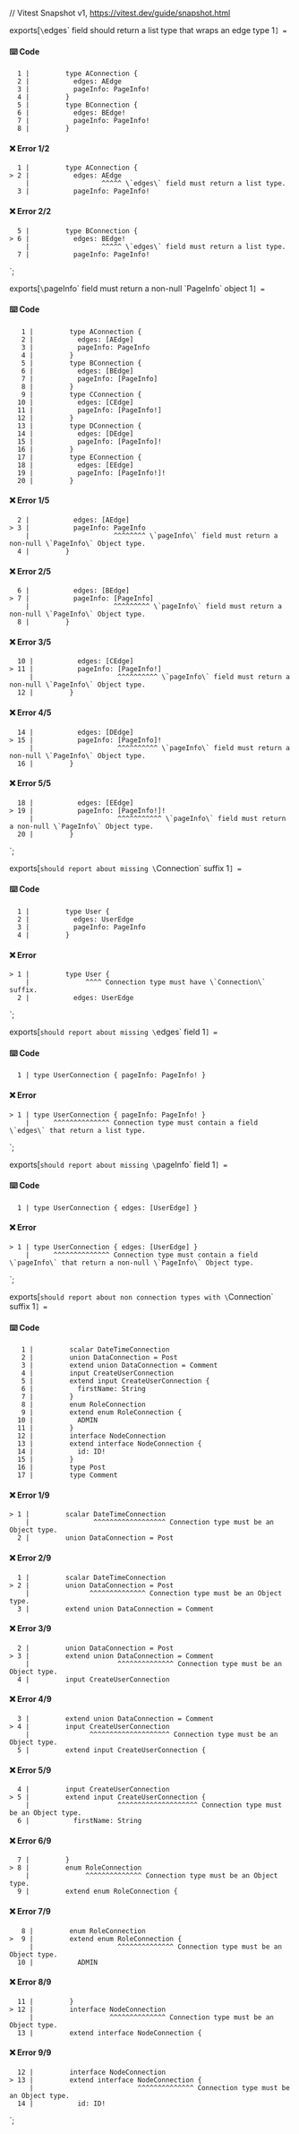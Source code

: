 // Vitest Snapshot v1, https://vitest.dev/guide/snapshot.html

exports[`\`edges\` field should return a list type that wraps an edge type 1`] = `
#### ⌨️ Code

      1 |         type AConnection {
      2 |           edges: AEdge
      3 |           pageInfo: PageInfo!
      4 |         }
      5 |         type BConnection {
      6 |           edges: BEdge!
      7 |           pageInfo: PageInfo!
      8 |         }

#### ❌ Error 1/2

      1 |         type AConnection {
    > 2 |           edges: AEdge
        |                  ^^^^^ \`edges\` field must return a list type.
      3 |           pageInfo: PageInfo!

#### ❌ Error 2/2

      5 |         type BConnection {
    > 6 |           edges: BEdge!
        |                  ^^^^^ \`edges\` field must return a list type.
      7 |           pageInfo: PageInfo!
`;

exports[`\`pageInfo\` field must return a non-null \`PageInfo\` object 1`] = `
#### ⌨️ Code

       1 |         type AConnection {
       2 |           edges: [AEdge]
       3 |           pageInfo: PageInfo
       4 |         }
       5 |         type BConnection {
       6 |           edges: [BEdge]
       7 |           pageInfo: [PageInfo]
       8 |         }
       9 |         type CConnection {
      10 |           edges: [CEdge]
      11 |           pageInfo: [PageInfo!]
      12 |         }
      13 |         type DConnection {
      14 |           edges: [DEdge]
      15 |           pageInfo: [PageInfo]!
      16 |         }
      17 |         type EConnection {
      18 |           edges: [EEdge]
      19 |           pageInfo: [PageInfo!]!
      20 |         }

#### ❌ Error 1/5

      2 |           edges: [AEdge]
    > 3 |           pageInfo: PageInfo
        |                     ^^^^^^^^ \`pageInfo\` field must return a non-null \`PageInfo\` Object type.
      4 |         }

#### ❌ Error 2/5

      6 |           edges: [BEdge]
    > 7 |           pageInfo: [PageInfo]
        |                     ^^^^^^^^^ \`pageInfo\` field must return a non-null \`PageInfo\` Object type.
      8 |         }

#### ❌ Error 3/5

      10 |           edges: [CEdge]
    > 11 |           pageInfo: [PageInfo!]
         |                     ^^^^^^^^^^ \`pageInfo\` field must return a non-null \`PageInfo\` Object type.
      12 |         }

#### ❌ Error 4/5

      14 |           edges: [DEdge]
    > 15 |           pageInfo: [PageInfo]!
         |                     ^^^^^^^^^^ \`pageInfo\` field must return a non-null \`PageInfo\` Object type.
      16 |         }

#### ❌ Error 5/5

      18 |           edges: [EEdge]
    > 19 |           pageInfo: [PageInfo!]!
         |                     ^^^^^^^^^^^ \`pageInfo\` field must return a non-null \`PageInfo\` Object type.
      20 |         }
`;

exports[`should report about missing \`Connection\` suffix 1`] = `
#### ⌨️ Code

      1 |         type User {
      2 |           edges: UserEdge
      3 |           pageInfo: PageInfo
      4 |         }

#### ❌ Error

    > 1 |         type User {
        |              ^^^^ Connection type must have \`Connection\` suffix.
      2 |           edges: UserEdge
`;

exports[`should report about missing \`edges\` field 1`] = `
#### ⌨️ Code

      1 | type UserConnection { pageInfo: PageInfo! }

#### ❌ Error

    > 1 | type UserConnection { pageInfo: PageInfo! }
        |      ^^^^^^^^^^^^^^ Connection type must contain a field \`edges\` that return a list type.
`;

exports[`should report about missing \`pageInfo\` field 1`] = `
#### ⌨️ Code

      1 | type UserConnection { edges: [UserEdge] }

#### ❌ Error

    > 1 | type UserConnection { edges: [UserEdge] }
        |      ^^^^^^^^^^^^^^ Connection type must contain a field \`pageInfo\` that return a non-null \`PageInfo\` Object type.
`;

exports[`should report about non connection types with \`Connection\` suffix 1`] = `
#### ⌨️ Code

       1 |         scalar DateTimeConnection
       2 |         union DataConnection = Post
       3 |         extend union DataConnection = Comment
       4 |         input CreateUserConnection
       5 |         extend input CreateUserConnection {
       6 |           firstName: String
       7 |         }
       8 |         enum RoleConnection
       9 |         extend enum RoleConnection {
      10 |           ADMIN
      11 |         }
      12 |         interface NodeConnection
      13 |         extend interface NodeConnection {
      14 |           id: ID!
      15 |         }
      16 |         type Post
      17 |         type Comment

#### ❌ Error 1/9

    > 1 |         scalar DateTimeConnection
        |                ^^^^^^^^^^^^^^^^^^ Connection type must be an Object type.
      2 |         union DataConnection = Post

#### ❌ Error 2/9

      1 |         scalar DateTimeConnection
    > 2 |         union DataConnection = Post
        |               ^^^^^^^^^^^^^^ Connection type must be an Object type.
      3 |         extend union DataConnection = Comment

#### ❌ Error 3/9

      2 |         union DataConnection = Post
    > 3 |         extend union DataConnection = Comment
        |                      ^^^^^^^^^^^^^^ Connection type must be an Object type.
      4 |         input CreateUserConnection

#### ❌ Error 4/9

      3 |         extend union DataConnection = Comment
    > 4 |         input CreateUserConnection
        |               ^^^^^^^^^^^^^^^^^^^^ Connection type must be an Object type.
      5 |         extend input CreateUserConnection {

#### ❌ Error 5/9

      4 |         input CreateUserConnection
    > 5 |         extend input CreateUserConnection {
        |                      ^^^^^^^^^^^^^^^^^^^^ Connection type must be an Object type.
      6 |           firstName: String

#### ❌ Error 6/9

      7 |         }
    > 8 |         enum RoleConnection
        |              ^^^^^^^^^^^^^^ Connection type must be an Object type.
      9 |         extend enum RoleConnection {

#### ❌ Error 7/9

       8 |         enum RoleConnection
    >  9 |         extend enum RoleConnection {
         |                     ^^^^^^^^^^^^^^ Connection type must be an Object type.
      10 |           ADMIN

#### ❌ Error 8/9

      11 |         }
    > 12 |         interface NodeConnection
         |                   ^^^^^^^^^^^^^^ Connection type must be an Object type.
      13 |         extend interface NodeConnection {

#### ❌ Error 9/9

      12 |         interface NodeConnection
    > 13 |         extend interface NodeConnection {
         |                          ^^^^^^^^^^^^^^ Connection type must be an Object type.
      14 |           id: ID!
`;
